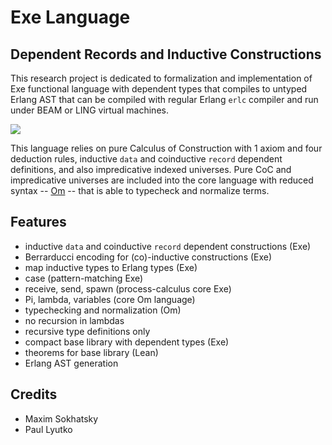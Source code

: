 Exe Language
============

Dependent Records and Inductive Constructions
---------------------------------------------

This research project is dedicated to formalization and implementation of Exe functional
language with dependent types that compiles to untyped Erlang AST that can be compiled
with regular Erlang `erlc` compiler and run under BEAM or LING virtual machines.

![](http://5ht.co/exe.svg)

This language relies on pure Calculus of Construction with 1 axiom and four deduction rules,
inductive `data` and coinductive `record` dependent definitions, and also impredicative
indexed universes. Pure CoC and impredicative universes are included into the core language with reduced syntax -- [Om](https://github.com/5HT/om) -- that is able to typecheck and normalize terms.

Features
--------

* inductive `data` and coinductive `record` dependent constructions (Exe)
* Berrarducci encoding for (co)-inductive constructions (Exe)
* map inductive types to Erlang types (Exe)
* case (pattern-matching Exe)
* receive, send, spawn (process-calculus core Exe)
* Pi, lambda, variables (core Om language)
* typechecking and normalization (Om)
* no recursion in lambdas
* recursive type definitions only
* compact base library with dependent types (Exe)
* theorems for base library (Lean)
* Erlang AST generation

Credits
-------

* Maxim Sokhatsky
* Paul Lyutko

